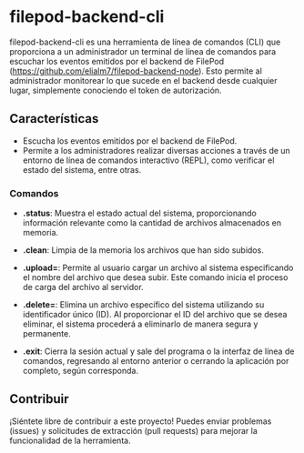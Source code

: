 

# filepod-backend-cli

filepod-backend-cli es una herramienta de línea de comandos (CLI) que proporciona a un administrador un terminal de línea de comandos para escuchar los eventos emitidos por el backend de FilePod (https://github.com/elialm7/filepod-backend-node). Esto permite al administrador monitorear lo que sucede en el backend desde cualquier lugar, simplemente conociendo el token de autorización.

## Características

- Escucha los eventos emitidos por el backend de FilePod.
- Permite a los administradores realizar diversas acciones a través de un entorno de línea de comandos interactivo (REPL), como verificar el estado del sistema, entre otras.


### Comandos

- **.status**: Muestra el estado actual del sistema, proporcionando información relevante como la cantidad de archivos almacenados en memoria.

- **.clean**: Limpia de la memoria los archivos que han sido subidos.

- **.upload=<filename>**: Permite al usuario cargar un archivo al sistema especificando el nombre del archivo que desea subir. Este comando inicia el proceso de carga del archivo al servidor.

- **.delete=<id>**: Elimina un archivo específico del sistema utilizando su identificador único (ID). Al proporcionar el ID del archivo que se desea eliminar, el sistema procederá a eliminarlo de manera segura y permanente.

- **.exit**: Cierra la sesión actual y sale del programa o la interfaz de línea de comandos, regresando al entorno anterior o cerrando la aplicación por completo, según corresponda.

## Contribuir

¡Siéntete libre de contribuir a este proyecto! Puedes enviar problemas (issues) y solicitudes de extracción (pull requests) para mejorar la funcionalidad de la herramienta.

